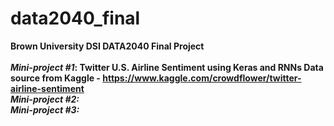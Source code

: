 # data2040_final
<b>Brown University DSI DATA2040 Final Project <b> <br> 
<br>
  <i>Mini-project #1</i>: Twitter U.S. Airline Sentiment using Keras and RNNs
  Data source from Kaggle - https://www.kaggle.com/crowdflower/twitter-airline-sentiment
<br>
  <i>Mini-project #2:</i>
<br>
  <i>Mini-project #3:</i>
